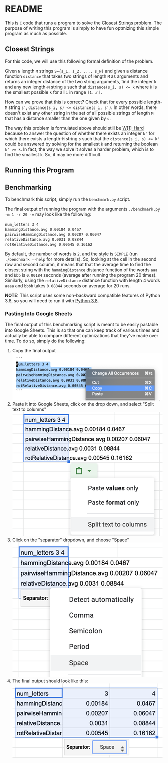 # README

This is `C` code that runs a program to solve the [Closest Strings](https://en.wikipedia.org/wiki/Closest_string)
problem. The purpose of writing this program is simply to have fun
optmizing this simple program as much as possible. 

## Closest Strings

For this code, we will use this following formal definition of the problem.

Given `N` length `M` strings `S={s_1, s_2, ..., s_N}` and given a distance 
function `distance` that takes two strings of length `M` as arguments and
returns an integer distance of the two string arguments, find the integer `k` 
and any new length-`M` string `s` such that `distance(s_i, s) <= k` where 
`k` is the smallest possible `k` for all `i` in range `[1..n]`. 

How can we prove that this is correct? Check that for every possible length-`M` 
string `s'`, `distance(s_i, s) <= distance(s_i, s')`. In other words, there 
doesn't exist any other string in the set of all possible strings of length `M`
that has a distance smaller than the one given by `s`.

The way this problem is formulated above should still be [W\[1\]-Hard](https://en.wikipedia.org/wiki/Parameterized_complexity#W_hierarchy) because to answer
the question of whether there exists an integer `k'` for which there exists a 
length-`M` string `s` such that the `distance(s_i, s) <= k'` could be answered
by solving for the smallest `k` and returning the boolean `k' >= k`. In fact,
the way we solve it solves a harder problem, which is to find the smallest `k`.
So, it may be more difficult.

## Running this Program

## Benchmarking

To benchmark this script, simply run the `benchmark.py` script.

The final output of running the program with the arguments 
`./benchmark.py -m 1 -r 20 -v` may look like the following:

```
num_letters 3 4
hammingDistance.avg 0.00184 0.0467
pairwiseHammingDistance.avg 0.00207 0.06047
relativeDistance.avg 0.0031 0.08844
rotRelativeDistance.avg 0.00545 0.16162
```

By default, the number of words is `2`, and the style is `SIMPLE` (run 
`./benchmark --help` for more details). So, looking at the cell in the second 
row and second column, it means that that the average time to find the closest 
string with the `hammingDistance` distance function of the words `aaa` and `bbb` 
is `0.00184` seconds (average after running the program 20 times). Similarly, 
using the `relativeDistance` distance function with length 4 words `aaaa` and 
`bbbb` takes `0.08844` seconds on average for 20 runs.

**NOTE:** This script uses some non-backward compatible features of Python 3.8, 
so you will need to run it with [Python 3.8](https://www.python.org/downloads/release/python-380/).

### Pasting Into Google Sheets

The final output of this benchmarking script is meant to be easily pastable 
into Google Sheets. This is so that one can keep track of various times and 
actually be able to compare different optimizations that they've made over time.
To do so, simply do the following:

1. Copy the final output
  ![Step 1](assets/step-1.png)
2. Paste it into Google Sheets, click on the drop down, and select "Split text to columns"
  ![Step 2](assets/step-2.png)
3. Click on the "separator" dropdown, and choose "Space"
  ![Step 3](assets/step-3.png)
4. The final output should look like this:
  ![Step 4](assets/step-4.png)
